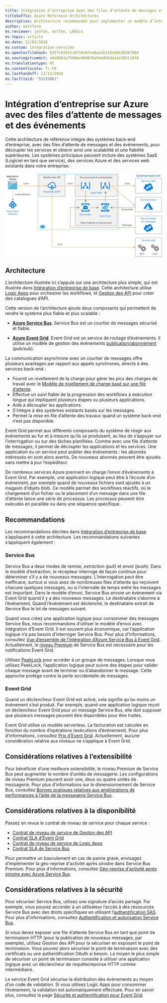 ```yaml
---
title: Intégration d’entreprise avec des files d’attente de messages et des événements
titleSuffix: Azure Reference Architectures
description: Architecture recommandée pour implémenter un modèle d’intégration d’entreprise avec Azure Logic Apps, Gestion des API Azure, Azure Service Bus et Azure Event Grid.
author: mattfarm
ms.reviewer: jonfan, estfan, LADocs
ms.topic: article
ms.date: 12/03/2018
ms.custom: integration-services
ms.openlocfilehash: 6357cb5015c8f10c0f4a8aa1b310ddbb38367004
ms.sourcegitcommit: a0a9981e7586bed8d876a54e055dea1e392118f8
ms.translationtype: HT
ms.contentlocale: fr-FR
ms.lasthandoff: 12/11/2018
ms.locfileid: "53233861"
---
```

# <a name="enterprise-integration-on-azure-using-message-queues-and-events"></a>Intégration d’entreprise sur Azure avec des files d’attente de messages et des événements

Cette architecture de référence intègre des systèmes back-end d’entreprise, avec des files d’attente de messages et des événements, pour découpler les services et obtenir ainsi une scalabilité et une fiabilité supérieures. Les systèmes principaux peuvent inclure des systèmes SaaS (Logiciel en tant que service), des services Azure et des services web existants dans votre entreprise.

![Architecture de référence pour l’intégration d’entreprise avec des files d’attente et des événements](./_images/enterprise-integration-queues-events.png)

## <a name="architecture"></a>Architecture

L’architecture illustrée ici s’appuie sur une architecture plus simple, qui est illustrée dans [Intégration d’entreprise de base][basic-enterprise-integration]. Cette architecture utilise [Logic Apps][logic-apps] pour orchestrer les workflows, et [Gestion des API][apim] pour créer des catalogues d’API.

Cette version de l’architecture ajoute deux composants qui permettent de rendre le système plus fiable et plus scalable :

- **[Azure Service Bus][service-bus]**. Service Bus est un courtier de messages sécurisé et fiable.

- **[Azure Event Grid][event-grid]**. Event Grid est un service de routage d’événements. Il utilise un modèle de gestion des événements [publication/abonnement](../../patterns/publisher-subscriber.md) (pub/sub).

La communication asynchrone avec un courtier de messages offre plusieurs avantages par rapport aux appels synchrones, directs à des services back-end :

- Fournit un nivellement de la charge pour gérer les pics des charges de travail avec le [Modèle de nivellement de charge basé sur une file d’attente](../../patterns/queue-based-load-leveling.md).
- Effectue un suivi fiable de la progression des workflows à exécution longue qui impliquent plusieurs étapes ou plusieurs applications.
- Aide à découpler les applications.
- S’intègre à des systèmes existants basés sur les messages.
- Permet la mise en file d’attente des travaux quand un système back-end n’est pas disponible.

Event Grid permet aux différents composants du système de réagir aux événements au fur et à mesure qu’ils se produisent, au lieu de s’appuyer sur l’interrogation ou sur des tâches planifiées. Comme avec une file d’attente de messages, il permet de découpler les applications et les services. Une application ou un service peut publier des événements : les abonnés intéressés en sont alors avertis. De nouveaux abonnés peuvent être ajoutés sans mettre à jour l’expéditeur.

De nombreux services Azure prennent en charge l’envoi d’événements à Event Grid. Par exemple, une application logique peut être à l’écoute d’un événement, par exemple quand de nouveaux fichiers sont ajoutés à un magasin d’objets blob. Ce modèle permet des workflows réactifs, où le chargement d’un fichier ou le placement d’un message dans une file d’attente lance une série de processus. Les processus peuvent être exécutés en parallèle ou dans une séquence spécifique.

## <a name="recommendations"></a>Recommandations

Les recommandations décrites dans [Intégration d’entreprise de base][basic-enterprise-integration] s’appliquent à cette architecture. Les recommandations suivantes s’appliquent également :

### <a name="service-bus"></a>Service Bus

Service Bus a deux modes de remise, *extraction (pull)* et *envoi (push)*. Dans le modèle d’extraction, le récepteur interroge de façon continue pour déterminer s’il y a de nouveaux messages. L’interrogation peut être inefficace, surtout si vous avez de nombreuses files d’attente qui reçoivent chacune quelques messages, ou si l’intervalle de temps entre les messages est important. Dans le modèle d’envoi, Service Bus envoie un événement via Event Grid quand il y a des nouveaux messages. Le destinataire s’abonne à l’événement. Quand l’événement est déclenché, le destinataire extrait de Service Bus le lot de messages suivant.

Quand vous créez une application logique pour consommer des messages Service Bus, nous recommandons d’utiliser le modèle d’envoi avec intégration d’Event Grid. Il est souvent plus économique, car l’application logique n’a pas besoin d’interroger Service Bus. Pour plus d’informations, consultez [Vue d’ensemble de l’intégration d’Azure Service Bus à Event Grid](/azure/service-bus-messaging/service-bus-to-event-grid-integration-concept). Actuellement, le [niveau Premium](https://azure.microsoft.com/pricing/details/service-bus/) de Service Bus est nécessaire pour les notifications Event Grid.

Utilisez [PeekLock](/azure/service-bus-messaging/service-bus-messaging-overview#queues) pour accéder à un groupe de messages. Lorsque vous utilisez PeekLock, l’application logique peut suivre des étapes pour valider chaque message avant de terminer ou d’abandonner le message. Cette approche protège contre la perte accidentelle de messages.

### <a name="event-grid"></a>Event Grid

Quand un déclencheur Event Grid est activé, cela signifie *qu’au moins un* événement s’est produit. Par exemple, quand une application logique reçoit un déclencheur Event Grid pour un message Service Bus, elle doit supposer que plusieurs messages peuvent être disponibles pour être traités.

Event Grid utilise un modèle serverless. La facturation est calculée en fonction du nombre d’opérations (exécutions d’événement). Pour plus d’informations, consultez [Prix d’Event Grid](https://azure.microsoft.com/pricing/details/event-grid/). Actuellement, aucune considération relative aux niveaux ne s’applique à Event Grid.

## <a name="scalability-considerations"></a>Considérations relatives à l’extensibilité

Pour bénéficier d’une meilleure extensibilité, le niveau Premium de Service Bus peut augmenter le nombre d’unités de messagerie. Les configurations de niveau Premium peuvent avoir une, deux ou quatre unités de messagerie. Pour plus d’informations sur le dimensionnement de Service Bus, consultez [Bonnes pratiques relatives aux améliorations de performances à l’aide de la messagerie Service Bus](/azure/service-bus-messaging/service-bus-performance-improvements).

## <a name="availability-considerations"></a>Considérations relatives à la disponibilité

Passez en revue le contrat de niveau de service pour chaque service :

- [Contrat de niveau de service de Gestion des API][apim-sla]
- [Contrat SLA d’Event Grid][event-grid-sla]
- [Contrat de niveau de service de Logic Apps][logic-apps-sla]
- [Contrat SLA de Service Bus][sb-sla]

Pour permettre un basculement en cas de panne grave, envisagez d’implémenter la géo-reprise d'activité après sinistre dans Service Bus Premium. Pour plus d’informations, consultez [Géo-reprise d'activité après sinistre avec Azure Service Bus](/azure/service-bus-messaging/service-bus-geo-dr).

## <a name="security-considerations"></a>Considérations relatives à la sécurité

Pour sécuriser Service Bus, utilisez une signature d’accès partagé. Par exemple, vous pouvez accorder à un utilisateur l’accès à des ressources Service Bus avec des droits spécifiques en utilisant l’[authentification SAS](/azure/service-bus-messaging/service-bus-sas). Pour plus d’informations, consultez [Authentification et autorisation Service Bus](/azure/service-bus-messaging/service-bus-authentication-and-authorization).

Si vous devez exposer une file d’attente Service Bus en tant que point de terminaison HTTP (pour la publication de nouveaux messages, par exemple), utilisez Gestion des API pour la sécuriser en exposant le point de terminaison. Vous pouvez alors sécuriser le point de terminaison avec des certificats ou une authentification OAuth si besoin. Le moyen le plus simple de sécuriser un point de terminaison consiste à utiliser une application logique avec un déclencheur de requête/réponse HTTP comme intermédiaire.

Le service Event Grid sécurise la distribution des événements au moyen d’un code de validation. Si vous utilisez Logic Apps pour consommer l’événement, la validation est automatiquement effectuée. Pour en savoir plus, consultez la page [Sécurité et authentification pour Event Grid](/azure/event-grid/security-authentication).

[apim]: /azure/api-management
[apim-sla]: https://azure.microsoft.com/support/legal/sla/api-management/
[event-grid]: /azure/event-grid/
[event-grid-sla]: https://azure.microsoft.com/support/legal/sla/event-grid
[logic-apps]: /azure/logic-apps/logic-apps-overview
[logic-apps-sla]: https://azure.microsoft.com/support/legal/sla/logic-apps
[sb-sla]: https://azure.microsoft.com/support/legal/sla/service-bus/
[service-bus]: /azure/service-bus-messaging/
[basic-enterprise-integration]: ./basic-enterprise-integration.md
